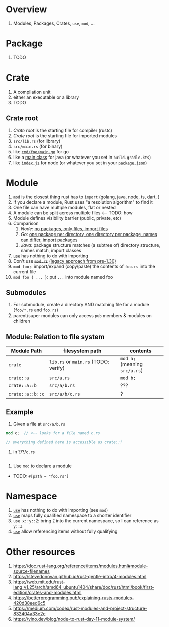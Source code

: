 # Overview
1. Modules, Packages, Crates, `use`, `mod`, ...


# Package
1. TODO


# Crate
1. A compilation unit
1. either an executable or a library
1. TODO


## Crate root
1. *Crate root* is the starting file for compiler (rustc)
1. *Crate root* is the starting file for imported modules
1. `src/lib.rs` (for library)
1. `src/main.rs` (for binary)
1. like [`cmd/foo/main.go`](https://github.com/golang-standards/project-layout#cmd) for go
1. like a [main class](https://docs.oracle.com/javase/tutorial/getStarted/application/index.html) for java (or whatever you set in `build.gradle.kts`)
1. like [`index.js`](https://docs.npmjs.com/cli/v8/configuring-npm/package-json#main) for node (or whatever you set in your [`package.json`](https://docs.npmjs.com/cli/v8/configuring-npm/package-json#main))


# Module
1. `mod` is the closest thing rust has to `import` (golang, java, node, ts, dart, )
1. If you declare a module, Rust uses "a resolution algorithm" to find it
1. One file can have multiple modules, flat or nested
1. A module can be split across multiple files <-- TODO: how
1. Module defines visibility barrier (public, private, etc)
1. Comparison
    1. *Node*: [no packages, only files, import files](https://nodejs.org/api/packages.html#imports)
    1. *Go*: [one package per directory, one directory per package, names can differ, import packages](https://go.dev/ref/spec#Packages)
    1. *Java*: package structure matches (a subtree of) directory structure, names match, import classes
1. [`use`](https://doc.rust-lang.org/reference/items/use-declarations.html) has nothing to do with importing
1. Don't use ~~`mod.rs`~~ [(legacy approach from pre-1.30)](https://doc.rust-lang.org/reference/items/modules.html#module-source-filenames)
1. `mod foo;`: import/expand (copy/paste) the contents of `foo.rs` into the current file
1. `mod foo { ... }`: put `...` into module named foo


## Submodules
1. For submodule, create a directory AND matching file for a module (`foo/*.rs` and `foo.rs`)
1. parent/super modules can only access `pub` members & modules on children


## Module: Relation to file system
|Module Path|filesystem path|contents|
|---|---|---|
|`crate`|`lib.rs` or `main.rs` (TODO: verify)|`mod a;` <br/>(meaning `src/a.rs`)|
|`crate::a`|`src/a.rs`|`mod b;`|
|`crate::a::b`|`src/a/b.rs`|???|
|`crate::a::b::c`|`src/a/b/c.rs`|?|



## Example
1. Given a file at `src/a/b.rs`
```rust
mod c;  // <-- looks for a file named c.rs

// everything defined here is accessible as crate::?
```
1. in ?/?/`c.rs`
```rust
```
1. Use `mod` to declare a module


- TODO: `#[path = "foo.rs"]`


# Namespace
1. [`use`](https://doc.rust-lang.org/reference/items/use-declarations.html) has nothing to do with importing (see `mod`)
1. [`use`](https://doc.rust-lang.org/reference/items/use-declarations.html) maps fully qualified namespace to a shorter identifier
1. `use x::y::Z`: bring `Z` into the current namespace, so I can reference as `y::Z`
1. [`use`](https://doc.rust-lang.org/reference/items/use-declarations.html) allow referencing items without fully qualifying


# Other resources
1. https://doc.rust-lang.org/reference/items/modules.html#module-source-filenames
1. https://stevedonovan.github.io/rust-gentle-intro/4-modules.html
1. https://web.mit.edu/rust-lang_v1.25/arch/amd64_ubuntu1404/share/doc/rust/html/book/first-edition/crates-and-modules.html
1. https://betterprogramming.pub/explaining-rusts-modules-420d38eed6c5
1. https://medium.com/codex/rust-modules-and-project-structure-832404a33e2e
1. https://vino.dev/blog/node-to-rust-day-11-module-system/